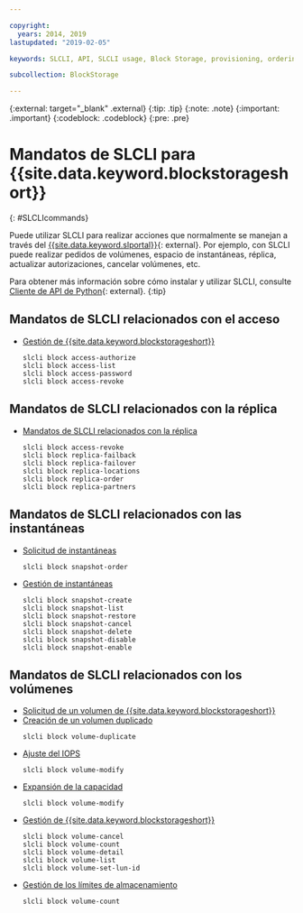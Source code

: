 ```yaml
---

copyright:
  years: 2014, 2019
lastupdated: "2019-02-05"

keywords: SLCLI, API, SLCLI usage, Block Storage, provisioning, ordering, managing

subcollection: BlockStorage

---
```

{:external: target="_blank" .external}
{:tip: .tip}
{:note: .note}
{:important: .important}
{:codeblock: .codeblock}
{:pre: .pre}

# Mandatos de SLCLI para {{site.data.keyword.blockstorageshort}}
{: #SLCLIcommands}

Puede utilizar SLCLI para realizar acciones que normalmente se manejan a través del [{{site.data.keyword.slportal}}](https://control.softlayer.com/){: external}. Por ejemplo, con SLCLI puede realizar pedidos de volúmenes, espacio de instantáneas, réplica, actualizar autorizaciones, cancelar volúmenes, etc.

Para obtener más información sobre cómo instalar y utilizar SLCLI, consulte [Cliente de API de Python](https://softlayer-python.readthedocs.io/en/latest/cli/){: external}.
{:tip}

## Mandatos de SLCLI relacionados con el acceso
* [Gestión de {{site.data.keyword.blockstorageshort}}](/docs/infrastructure/BlockStorage?topic=BlockStorage-managingstorage)  
  ```
  slcli block access-authorize
  slcli block access-list
  slcli block access-password
  slcli block access-revoke
  ```

## Mandatos de SLCLI relacionados con la réplica

* [Mandatos de SLCLI relacionados con la réplica](/docs/infrastructure/BlockStorage?topic=BlockStorage-replication#clicommands)
  ```
  slcli block access-revoke
  slcli block replica-failback
  slcli block replica-failover
  slcli block replica-locations
  slcli block replica-order
  slcli block replica-partners
  ```

## Mandatos de SLCLI relacionados con las instantáneas

* [Solicitud de instantáneas](/docs/infrastructure/BlockStorage?topic=BlockStorage-snapshots#ordering-snapshot-space-through-the-slcli)
  ```
  slcli block snapshot-order
  ```

* [Gestión de instantáneas](/docs/infrastructure/BlockStorage?topic=BlockStorage-managingSnapshots)
  ```
  slcli block snapshot-create
  slcli block snapshot-list
  slcli block snapshot-restore
  slcli block snapshot-cancel
  slcli block snapshot-delete
  slcli block snapshot-disable
  slcli block snapshot-enable
  ```

## Mandatos de SLCLI relacionados con los volúmenes

* [Solicitud de un volumen de {{site.data.keyword.blockstorageshort}}](/docs/infrastructure/BlockStorage?topic=BlockStorage-orderingthroughCLI)
* [Creación de un volumen duplicado](/docs/infrastructure/BlockStorage?topic=BlockStorage-duplicatevolume)
  ```
  slcli block volume-duplicate
  ```
* [Ajuste del IOPS](/docs/infrastructure/BlockStorage?topic=BlockStorage-adjustingIOPS#steps)
  ```
  slcli block volume-modify
  ```
* [Expansión de la capacidad](/docs/infrastructure/BlockStorage?topic=BlockStorage-expandingcapacity#steps)
  ```
  slcli block volume-modify
  ```
* [Gestión de {{site.data.keyword.blockstorageshort}}](/docs/infrastructure/BlockStorage?topic=BlockStorage-managingstorage)  
  ```
  slcli block volume-cancel
  slcli block volume-count
  slcli block volume-detail
  slcli block volume-list
  slcli block volume-set-lun-id
  ```
* [Gestión de los límites de almacenamiento](/docs/infrastructure/BlockStorage?topic=BlockStorage-managingstoragelimits)  
  ```
  slcli block volume-count
  ```

